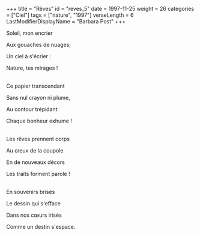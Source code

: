 +++
title = "Rêves"
id = "reves_5"
date = 1997-11-25
weight = 26
categories = ["Ciel"]
tags = ["nature", "1997"]
verseLength = 6
LastModifierDisplayName = "Barbara Post"
+++

Soleil, mon encrier

Aux gouaches de nuages;

Un ciel à s'écrier :

Nature, tes mirages !

 \
Ce papier transcendant

Sans nul crayon ni plume,

Au contour trépidant

Chaque bonheur exhume !

 \
Les rêves prennent corps

Au creux de la coupole

En de nouveaux décors

Les traits forment parole !

 \
En souvenirs brisés

Le dessin qui s'efface

Dans nos cœurs irisés

Comme un destin s'espace.
